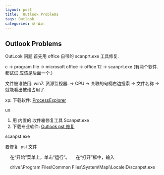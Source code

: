 ```yaml
---
layout: post
title:  Outlook Problems
tags: Outlook
categories: 💻-Win
---
```


## Outlook Problems

OutLook 问题 首先用 office 自带的 scanprt.exe 工具修复.

c → program file → microsoft office → office 12 → scanprt.exe (有两个软件.都试试  应该是后面一个.)




文件被谁使用:
win7: 资源监视器. → CPU → 关联的句柄右边搜索 → 文件名称 → 就能看出被谁占用了.


xp: 下载软件: [ProcessExplorer][1]







un





1. 用 内置的 收件箱修复工具  Scanpst.exe
2. 下载专业软件: [Outlook pst 修复][2]


scanpst.exe



要修复 .pst 文件

    在“开始”菜单上，单击“运行”。
    在“打开”框中，输入

    drive:\Program Files\Common Files\System\Mapi\LocaleID\scanpst.exe


[1]:	https://technet.microsoft.com/en-us/sysinternals/bb896653
[2]:	http://www.yodot.com/zh/zh-outlook-pst-repair/